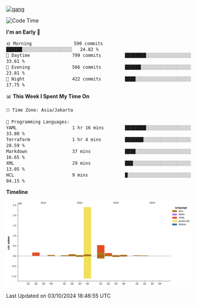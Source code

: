 <!-- [<img src='https://dev.karakun.com/assets/posts/2018-09-16-jc-java-article/3duke_suspects.jpg' alt='java'>](https://github.com/yeahbutstill) -->
[<img src='https://asset-2.tstatic.net/tribunnewswiki/foto/bank/images/Mozart.jpg' alt='gang'>](https://github.com/yeahbutstill)

<!--START_SECTION:waka-->
![Code Time](http://img.shields.io/badge/Code%20Time-2%2C799%20hrs%2042%20mins-blue)

**I'm an Early 🐤** 

```text
🌞 Morning                590 commits         ██████░░░░░░░░░░░░░░░░░░░   24.82 % 
🌆 Daytime                799 commits         ████████░░░░░░░░░░░░░░░░░   33.61 % 
🌃 Evening                566 commits         ██████░░░░░░░░░░░░░░░░░░░   23.81 % 
🌙 Night                  422 commits         ████░░░░░░░░░░░░░░░░░░░░░   17.75 % 
```


📊 **This Week I Spent My Time On** 

```text
🕑︎ Time Zone: Asia/Jakarta

💬 Programming Languages: 
YAML                     1 hr 16 mins        ████████░░░░░░░░░░░░░░░░░   33.80 % 
Terraform                1 hr 4 mins         ███████░░░░░░░░░░░░░░░░░░   28.59 % 
Markdown                 37 mins             ████░░░░░░░░░░░░░░░░░░░░░   16.65 % 
XML                      29 mins             ███░░░░░░░░░░░░░░░░░░░░░░   13.05 % 
HCL                      9 mins              █░░░░░░░░░░░░░░░░░░░░░░░░   04.15 % 
```

**Timeline**

![Lines of Code chart](https://raw.githubusercontent.com/yeahbutstill/yeahbutstill/main/assets/bar_graph.png)


 Last Updated on 03/10/2024 18:46:55 UTC
<!--END_SECTION:waka-->
